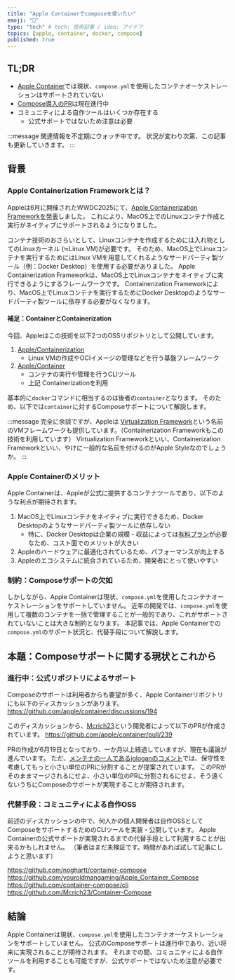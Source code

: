 ```yaml
---
title: "Apple Containerでcomposeを使いたい"
emoji: "🐙"
type: "tech" # tech: 技術記事 / idea: アイデア
topics: [apple, container, docker, compose]
published: true
---
```


## TL;DR
- [Apple Container](https://github.com/apple/container)では現状、`compose.yml`を使用したコンテナオーケストレーションはサポートされていない
- [Compose導入のPR](https://github.com/apple/container/pull/239)は現在進行中
- コミュニティによる自作ツールはいくつか存在する
  - 公式サポートではないため注意は必要

:::message
関連情報を不定期にウォッチ中です。
状況が変わり次第、この記事も更新していきます。
:::

## 背景

### Apple Containerization Frameworkとは？
Appleは6月に開催されたWWDC2025にて、[Apple Containerization Frameworkを発表](https://developer.apple.com/videos/play/wwdc2025/346/)しました。
これにより、MacOS上でのLinuxコンテナ作成と実行がネイティブにサポートされるようになりました。

コンテナ技術のおさらいとして、Linuxコンテナを作成するためには入れ物としてのLinuxカーネル (≒Linux VM)が必要です。
そのため、MacOS上でLinuxコンテナを実行するためにはLinux VMを用意してくれるようなサードパーティ製ツール（例：Docker Desktop）を使用する必要がありました。
Apple Containerization Frameworkは、MacOS上でLinuxコンテナをネイティブに実行できるようにするフレームワークです。
Containerization Frameworkにより、MacOS上でLinuxコンテナを実行するためにDocker Desktopのようなサードパーティ製ツールに依存する必要がなくなります。

#### 補足：ContainerとContainerization
今回、Appleはこの技術を以下2つのOSSリポジトリとして公開しています。
1. [Apple/Containerization](https://github.com/apple/containerization)
   - Linux VMの作成やOCIイメージの管理などを行う基盤フレームワーク
2. [Apple/Container](https://github.com/apple/container)
   - コンテナの実行や管理を行うCLIツール
   - 上記 Containerizationを利用

基本的に`docker`コマンドに相当するのは後者の`container`となります。
そのため、以下では`container`に対するComposeサポートについて解説します。

:::message
完全に余談ですが、Appleは [Virtualization Framework](https://developer.apple.com/documentation/virtualization)という名前のVMフレームワークも提供しています。（Containerization Frameworkもこの技術を利用しています）
Virtualization Frameworkといい、Containerization Frameworkといい、やけに一般的な名前を付けるのがApple Styleなのでしょうか。
:::

### Apple Containerのメリット
Apple Containerは、Appleが公式に提供するコンテナツールであり、以下のような利点が期待されます。

1. MacOS上でLinuxコンテナをネイティブに実行できるため、Docker Desktopのようなサードパーティ製ツールに依存しない
   - 特に、Docker Desktopは企業の規模・収益によっては[有料プラン](https://www.docker.com/pricing/)が必要なため、コスト面でのメリットが大きい
2. Appleのハードウェアに最適化されているため、パフォーマンスが向上する
3. Appleのエコシステムに統合されているため、開発者にとって使いやすい

### 制約：Composeサポートの欠如
しかしながら、Apple Containerは現状、`compose.yml`を使用したコンテナオーケストレーションをサポートしていません。
近年の開発では、`compose.yml`を使用して複数のコンテナを一括で管理することが一般的であり、これがサポートされていないことは大きな制約となります。
本記事では、Apple Containerでの`compose.yml`のサポート状況と、代替手段について解説します。

## 本題：Composeサポートに関する現状とこれから
### 進行中：公式リポジトリによるサポート

Composeのサポートは利用者からも要望が多く、Apple Containerリポジトリにも以下のディスカッションがあります。
https://github.com/apple/container/discussions/194

このディスカッションから、[Mcrich23](https://github.com/Mcrich23)という開発者によって以下のPRが作成されています。
https://github.com/apple/container/pull/239

PRの作成が6月19日となっており、一か月以上経過していますが、現在も議論が進んでいます。
ただ、[メンテナの一人であるjgloganのコメント](https://github.com/apple/container/pull/239#issuecomment-3120201022)では、保守性を考慮してもっと小さい単位のPRに分割することが提案されています。
このPRがそのままマージされるにせよ、小さい単位のPRに分割されるにせよ、そう遠くないうちにComposeのサポートが実現することが期待されます。



### 代替手段：コミュニティによる自作OSS
前述のディスカッションの中で、何人かの個人開発者は自作OSSとしてComposeをサポートするためのCLIツールを実装・公開しています。
Apple Containerの公式サポートが実現されるまでの代替手段として利用することが出来るかもしれません。
（筆者はまだ未検証です。時間があれば試して記事にしようと思います）

https://github.com/noghartt/container-compose
https://github.com/youroldmangaming/Apple_Container_Compose
https://github.com/container-compose/cli
https://github.com/Mcrich23/Container-Compose


## 結論
Apple Containerは現状、`compose.yml`を使用したコンテナオーケストレーションをサポートしていません。
公式のComposeサポートは進行中であり、近い将来に実現されることが期待されます。
それまでの間、コミュニティによる自作ツールを利用することも可能ですが、公式サポートではないため注意が必要です。